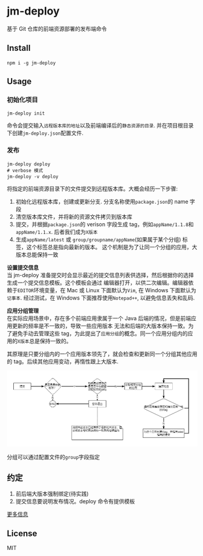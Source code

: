 # jm-deploy

基于 Git 仓库的前端资源部署的发布端命令

## Install

```
npm i -g jm-deploy
```

## Usage

### 初始化项目

```
jm-deploy init
```

命令会提交输入`远程版本库的地址`以及前端编译后的`静态资源的目录`. 并在项目根目录下创建`jm-deploy.json`配置文件.

### 发布

```
jm-deploy deploy
# verbose 模式
jm-deploy -v deploy
```

将指定的前端资源目录下的文件提交到远程版本库。大概会经历一下步骤:

1. 初始化远程版本库，创建或更新分支. 分支名称使用`package.json`的 name 字段
2. 清空版本库文件，并将新的资源文件拷贝到版本库
3. 提交，并根据`package.json`的 verison 字段生成 tag，例如`appName/1.1.8`和`appName/1.1.x`. 后者我们成为`X版本`
4. 生成`appName/latest` 或 `group/groupname/appName`(如果属于某个分组) 标签，这个标签总是指向最新的版本。
   这个机制是为了让同一个分组的应用，大版本总能保持一致

**设置提交信息**<br/>
当 jm-deploy 准备提交时会显示最近的提交信息列表供选择，然后根据你的选择生成一个提交信息模板。这个模板会通过
编辑器打开，以供二次编辑。编辑器依赖于`EDITOR`环境变量，在 Mac 或 Linux 下面默认为`Vim`, 在 Windows 下面默认为`记事本`.
经过测试，在 Windows 下面推荐使用`Notepad++`, 以避免信息丢失和乱码.

**应用分组管理**</br>
在实际应用场景中，存在多个前端应用隶属于一个 Java 后端的情况，但是前端应用更新的频率是不一致的，导致一些应用版本
无法和后端的大版本保持一致。为了避免手动去管理这些 tag，为此提出了`应用分组`的概念。同一个应用分组内的应用的`X版本`总是保持一致的。

其原理是只要分组内的一个应用版本领先了，就会检查和更新同一个分组其他应用的 tag。后续其他应用变动，再惰性跟上大版本.

![group](images/group.png)

分组可以通过配置文件的`group`字段指定

## 约定

1. 前后端大版本强制绑定(待实践)
2. 提交信息要说明发布情况。deploy 命令有提供模板

[更多信息](spec.md)

## License

MIT
